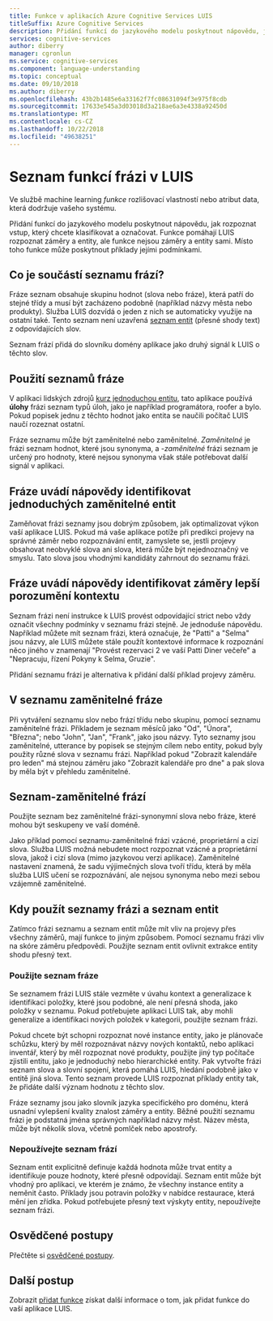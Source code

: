 ```yaml
---
title: Funkce v aplikacích Azure Cognitive Services LUIS
titleSuffix: Azure Cognitive Services
description: Přidání funkcí do jazykového modelu poskytnout nápovědu, jak rozpoznat vstup, který chcete klasifikovat a označovat. Funkce pomáhají LUIS rozpoznat záměry a entity.
services: cognitive-services
author: diberry
manager: cgronlun
ms.service: cognitive-services
ms.component: language-understanding
ms.topic: conceptual
ms.date: 09/10/2018
ms.author: diberry
ms.openlocfilehash: 43b2b1485e6a33162f7fc08631094f3e975f8cdb
ms.sourcegitcommit: 17633e545a3d03018d3a218ae6a3e4338a92450d
ms.translationtype: MT
ms.contentlocale: cs-CZ
ms.lasthandoff: 10/22/2018
ms.locfileid: "49638251"
---
```

# <a name="phrase-list-features-in-luis"></a>Seznam funkcí frázi v LUIS

Ve službě machine learning *funkce* rozlišovací vlastností nebo atribut data, která dodržuje vašeho systému. 

Přidání funkcí do jazykového modelu poskytnout nápovědu, jak rozpoznat vstup, který chcete klasifikovat a označovat. Funkce pomáhají LUIS rozpoznat záměry a entity, ale funkce nejsou záměry a entity sami. Místo toho funkce může poskytnout příklady jejími podmínkami.  

## <a name="what-is-a-phrase-list-feature"></a>Co je součástí seznamu frází?
Fráze seznam obsahuje skupinu hodnot (slova nebo fráze), která patří do stejné třídy a musí být zacházeno podobně (například názvy města nebo produkty). Služba LUIS dozvídá o jeden z nich se automaticky využije na ostatní také. Tento seznam není uzavřená [seznam entit](luis-concept-entity-types.md#types-of-entities) (přesné shody text) z odpovídajících slov.

Seznam frází přidá do slovníku domény aplikace jako druhý signál k LUIS o těchto slov.

## <a name="how-to-use-phrase-lists"></a>Použití seznamů fráze
V aplikaci lidských zdrojů [kurz jednoduchou entitu](luis-quickstart-primary-and-secondary-data.md), tato aplikace používá **úlohy** frázi seznam typů úloh, jako je například programátora, roofer a bylo. Pokud popisek jednu z těchto hodnot jako entita se naučili počítač LUIS naučí rozeznat ostatní. 

Fráze seznamu může být zaměnitelné nebo zaměnitelné. *Zaměnitelné* je frázi seznam hodnot, které jsou synonyma, a *-zaměnitelné* frázi seznam je určený pro hodnoty, které nejsou synonyma však stále potřebovat další signál v aplikaci. 

<a name="phrase-lists-help-identify-simple-exchangeable-entities"></a>
## <a name="phrase-lists-help-identify-simple-interchangeable-entities"></a>Fráze uvádí nápovědy identifikovat jednoduchých zaměnitelné entit
Zaměňovat frázi seznamy jsou dobrým způsobem, jak optimalizovat výkon vaší aplikace LUIS. Pokud má vaše aplikace potíže při predikci projevy na správné záměr nebo rozpoznávání entit, zamyslete se, jestli projevy obsahovat neobvyklé slova ani slova, která může být nejednoznačný ve smyslu. Tato slova jsou vhodnými kandidáty zahrnout do seznamu frázi.

## <a name="phrase-lists-help-identify-intents-by-better-understanding-context"></a>Fráze uvádí nápovědy identifikovat záměry lepší porozumění kontextu
Seznam frázi není instrukce k LUIS provést odpovídající strict nebo vždy označit všechny podmínky v seznamu frázi stejně. Je jednoduše nápovědu. Například můžete mít seznam frázi, která označuje, že "Patti" a "Selma" jsou názvy, ale LUIS můžete stále použít kontextové informace k rozpoznání něco jiného v znamenají "Provést rezervaci 2 ve vaší Patti Diner večeře" a "Nepracuju, řízení Pokyny k Selma, Gruzie". 

Přidání seznamu frázi je alternativa k přidání další příklad projevy záměru. 

## <a name="an-interchangeable-phrase-list"></a>V seznamu zaměnitelné fráze
Při vytváření seznamu slov nebo frází třídu nebo skupinu, pomocí seznamu zaměnitelné frázi. Příkladem je seznam měsíců jako "Od", "Února", "Března"; nebo "John", "Jan", "Frank", jako jsou názvy.  Tyto seznamy jsou zaměnitelné, utterance by popisek se stejným cílem nebo entity, pokud byly použity různé slova v seznamu frázi. Například pokud "Zobrazit kalendáře pro leden" má stejnou záměru jako "Zobrazit kalendáře pro dne" a pak slova by měla být v přehledu zaměnitelné. 

## <a name="a-non-interchangeable-phrase-list"></a>Seznam-zaměnitelné frází
Použijte seznam bez zaměnitelné frázi-synonymní slova nebo fráze, které mohou být seskupeny ve vaší doméně. 

Jako příklad pomocí seznamu-zaměnitelné frázi vzácné, proprietární a cizí slova. Služba LUIS možná nebudete moct rozpoznat vzácné a proprietární slova, jakož i cizí slova (mimo jazykovou verzi aplikace). Zaměnitelné nastavení znamená, že sadu výjimečných slova tvoří třídu, která by měla služba LUIS učení se rozpoznávání, ale nejsou synonyma nebo mezi sebou vzájemně zaměnitelné.

## <a name="when-to-use-phrase-lists-versus-list-entities"></a>Kdy použít seznamy frázi a seznam entit
Zatímco frázi seznamu a seznam entit může mít vliv na projevy přes všechny záměrů, mají funkce to jiným způsobem. Pomocí seznamu frázi vliv na skóre záměru předpovědi. Použijte seznam entit ovlivnit extrakce entity shodu přesný text. 

### <a name="use-a-phrase-list"></a>Použijte seznam fráze
Se seznamem frázi LUIS stále vezměte v úvahu kontext a generalizace k identifikaci položky, které jsou podobné, ale není přesná shoda, jako položky v seznamu. Pokud potřebujete aplikaci LUIS tak, aby mohli generalize a identifikaci nových položek v kategorii, použijte seznam frázi. 

Pokud chcete být schopni rozpoznat nové instance entity, jako je plánovače schůzku, který by měl rozpoznávat názvy nových kontaktů, nebo aplikaci inventář, který by měl rozpoznat nové produkty, použijte jiný typ počítače zjistili entitu, jako je jednoduchý nebo hierarchické entity. Pak vytvořte frázi seznam slova a slovní spojení, která pomáhá LUIS, hledání podobně jako v entitě jiná slova. Tento seznam provede LUIS rozpoznat příklady entity tak, že přidáte další význam hodnotu z těchto slov. 

Fráze seznamy jsou jako slovník jazyka specifického pro doménu, která usnadní vylepšení kvality znalost záměry a entity. Běžné použití seznamu frázi je podstatná jména správných například názvy měst. Název města, může být několik slova, včetně pomlček nebo apostrofy.
 
### <a name="dont-use-a-phrase-list"></a>Nepoužívejte seznam frází 
Seznam entit explicitně definuje každá hodnota může trvat entity a identifikuje pouze hodnoty, které přesně odpovídají. Seznam entit může být vhodný pro aplikaci, ve kterém je známo, že všechny instance entity a neměnit často. Příklady jsou potravin položky v nabídce restaurace, která mění jen zřídka. Pokud potřebujete přesný text výskyty entity, nepoužívejte seznam frázi. 

## <a name="best-practices"></a>Osvědčené postupy
Přečtěte si [osvědčené postupy](luis-concept-best-practices.md).

## <a name="next-steps"></a>Další postup

Zobrazit [přidat funkce](luis-how-to-add-features.md) získat další informace o tom, jak přidat funkce do vaší aplikace LUIS.
